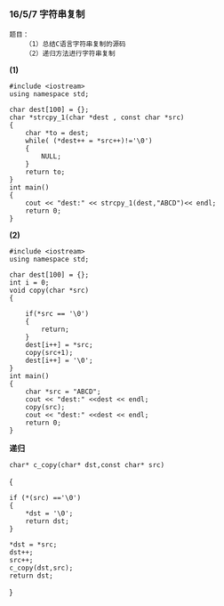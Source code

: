### 16/5/7 字符串复制 ###
	题目：
		（1）总结C语言字符串复制的源码
		（2）递归方法进行字符串复制
**(1)**

	#include <iostream>
	using namespace std;

	char dest[100] = {};
	char *strcpy_1(char *dest , const char *src)
	{
	    char *to = dest;
	    while( (*dest++ = *src++)!='\0')
	    {
	        NULL;
	    }
	    return to;
	}
	int main()
	{
	    cout << "dest:" << strcpy_1(dest,"ABCD")<< endl;
	    return 0;
	}
**(2)**

	#include <iostream>
	using namespace std;
	
	char dest[100] = {};
	int i = 0;
	void copy(char *src)
	{
	
	    if(*src == '\0')
	    {
	        return;
	    }
	    dest[i++] = *src;
	    copy(src+1);
	    dest[i++] = '\0';
	}
	int main()
	{
	    char *src = "ABCD";
	    cout << "dest:" <<dest << endl;
	    copy(src);
	    cout << "dest:" <<dest << endl;
	    return 0;
	}

**递归**

	char* c_copy(char* dst,const char* src)
{

	if (*(src) =='\0')
	{
		*dst = '\0';
		return dst;
	}
	
	*dst = *src;
	dst++;
	src++;
	c_copy(dst,src);
	return dst;
}
	
